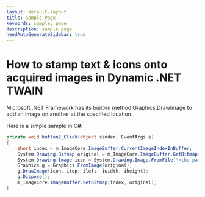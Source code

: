 ```yaml
---
layout: default-layout
title: Sample Page
keywords: sample, page
description: sample page
needAutoGenerateSidebar: true
---
```


# How to stamp text & icons onto acquired images in Dynamic .NET TWAIN

Microsoft .NET Framework has its built-in method Graphics.DrawImage to add an image on another at the specified location.

Here is a simple sample in C#:

```c#
private void button2_Click(object sender, EventArgs e)
{
    short index = m_ImageCore.ImageBuffer.CurrentImageIndexInBuffer;
    System.Drawing.Bitmap original = m_ImageCore.ImageBuffer.GetBitmap(index);
    System.Drawing.Image icon = System.Drawing.Image.FromFile("<the path for the stamp>");
    Graphics g = Graphics.FromImage(original);
    g.DrawImage(icon, itop, ileft, iwidth, iheight);
    g.Dispose();
    m_ImageCore.ImageBuffer.SetBitmap(index, original);
}
```

